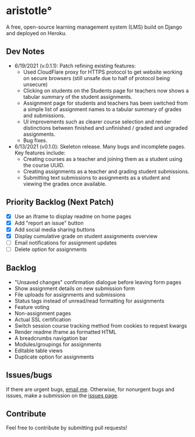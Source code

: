 # aristotle°
A free, open-source learning management system (LMS) build on Django and deployed on Heroku.

## Dev Notes
* 6/19/2021 (v.0.1.1): Patch refining existing features:
  * Used CloudFlare proxy for HTTPS protocol to get website working on secure browsers (still unsafe due to half of protocol being unsecure)
  * Clicking on students on the Students page for teachers now shows a tabular summary of the student assignments.
  * Assignment page for students and teachers has been switched from a simple list of assignment names to a tabular summary of grades and submissions.
  * UI improvements such as clearer course selection and render distinctions between finished and unfinished / graded and ungraded assignments.
  * Bug fixes.
* 6/13/2021 (v0.1.0): Skeleton release. Many bugs and incomplete pages. Key features include:
  * Creating courses as a teacher and joining them as a student using the course UUID.
  * Creating assignments as a teacher and grading student submissions.
  * Submitting text submissions to assignments as a student and viewing the grades once available.

## Priority Backlog (Next Patch)
- [X] Use an iframe to display readme on home pages
- [X] Add "report an issue" button
- [X] Add social media sharing buttons
- [X] Display cumulative grade on student assignments overview
- [ ] Email notifications for assignment updates
- [ ] Delete option for assignments

## Backlog
* "Unsaved changes" confirmation dialogue before leaving form pages
* Show assignment details on new submission form
* File uploads for assignments and submissions
* Status tags instead of unread/read formatting for assignments
* Feature voting
* Non-assignment pages
* Actual SSL certification
* Switch session course tracking method from cookies to request kwargs
* Render readme iframe as formatted HTML
* A breadcrumbs navigation bar
* Modules/groupings for assignments
* Editable table views
* Duplicate option for assignments

## Issues/bugs
If there are urgent bugs, [email me](mailto:brandon.sangmin.lee@gmail.com). Otherwise, for nonurgent bugs and issues, make a submission on the [issues page](https://github.com/dabslee/aristotle/issues).

## Contribute
Feel free to contribute by submitting pull requests!
